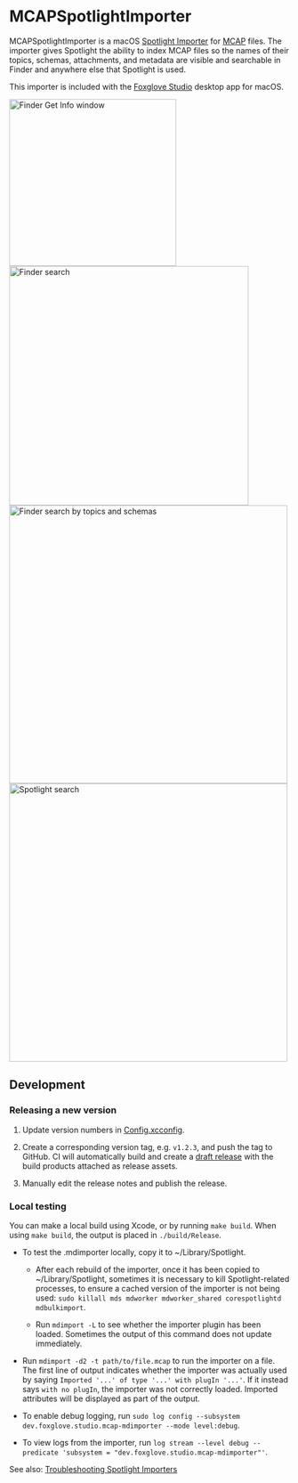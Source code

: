 # MCAPSpotlightImporter

MCAPSpotlightImporter is a macOS [Spotlight Importer](https://developer.apple.com/library/archive/documentation/Carbon/Conceptual/MDImporters/Concepts/WritingAnImp.html) for [MCAP](https://mcap.dev/) files. The importer gives Spotlight the ability to index MCAP files so the names of their topics, schemas, attachments, and metadata are visible and searchable in Finder and anywhere else that Spotlight is used.

This importer is included with the [Foxglove Studio](https://foxglove.dev/studio) desktop app for macOS.

<img width="300" alt="Finder Get Info window" src="https://user-images.githubusercontent.com/14237/199407465-9886f55d-dc75-48bc-8c0d-5b5392a33d34.png">
<img width="430" alt="Finder search" src="https://user-images.githubusercontent.com/14237/199407550-fc36c034-5541-41db-86a7-eade699fd09f.png">
<img width="500" alt="Finder search by topics and schemas" src="https://user-images.githubusercontent.com/14237/199407593-b32836c5-f6b2-4b78-bfb0-25c4168c5f85.png">
<img width="500" alt="Spotlight search" src="https://user-images.githubusercontent.com/14237/199407603-3adbedb6-adfa-4322-a7e8-ea7487eb055d.png">

## Development

### Releasing a new version

1. Update version numbers in [Config.xcconfig](./MCAPSpotlightImporter/Config.xcconfig).

1. Create a corresponding version tag, e.g. `v1.2.3`, and push the tag to GitHub. CI will automatically build and create a [draft release](https://github.com/foxglove/MCAPSpotlightImporter/releases) with the build products attached as release assets.

1. Manually edit the release notes and publish the release.

### Local testing

You can make a local build using Xcode, or by running `make build`. When using `make build`, the output is placed in `./build/Release`.

- To test the .mdimporter locally, copy it to ~/Library/Spotlight.

  - After each rebuild of the importer, once it has been copied to ~/Library/Spotlight, sometimes it is necessary to kill Spotlight-related processes, to ensure a cached version of the importer is not being used: `sudo killall mds mdworker mdworker_shared corespotlightd mdbulkimport`.

  - Run `mdimport -L` to see whether the importer plugin has been loaded. Sometimes the output of this command does not update immediately.

- Run `mdimport -d2 -t path/to/file.mcap` to run the importer on a file. The first line of output indicates whether the importer was actually used by saying `Imported '...' of type '...' with plugIn '...'`. If it instead says `with no plugIn`, the importer was not correctly loaded. Imported attributes will be displayed as part of the output.

- To enable debug logging, run `sudo log config --subsystem dev.foxglove.studio.mcap-mdimporter --mode level:debug`.

- To view logs from the importer, run `log stream --level debug --predicate 'subsystem = "dev.foxglove.studio.mcap-mdimporter"'`.

See also: [Troubleshooting Spotlight Importers](https://developer.apple.com/library/archive/documentation/Carbon/Conceptual/MDImporters/Concepts/Troubleshooting.html#//apple_ref/doc/uid/TP40001690-CJBEJBHH)
